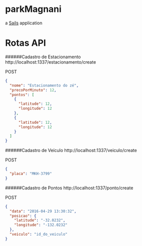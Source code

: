 # parkMagnani

a [Sails](http://sailsjs.org) application


# Rotas API

######Cadastro de Estacionamento  
http://localhost:1337/estacionamento/create

POST

```json
{
  "nome": "Estacionamento do zé",
  "precoPorMinuto": 12,
  "pontos": [
    {
      "latitude": 12,
      "longitude": 12
    },
    {
      "latitude": 12,
      "longitude": 12
    }
  ]
}
```

######Cadastro de Veículo
http://localhost:1337/veiculo/create

POST

```json
{
  "placa": "MKH-3799"
}
```

######Cadastro de Pontos
http://localhost:1337/ponto/create

POST

```json
{
  "data": "2016-04-29 13:30:32",
  "posicao": {
    "latitude": "-32.0232",
    "longitude": "-132.0232"
  },
  "veiculo": "id_do_veiculo"
}
```

